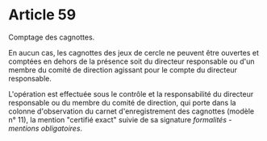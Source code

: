 # Article 59

Comptage des cagnottes.

En aucun cas, les cagnottes des jeux de cercle ne peuvent être ouvertes et comptées en dehors de la présence soit du directeur responsable ou d'un membre du comité de direction agissant pour le compte du directeur responsable.

L'opération est effectuée sous le contrôle et la responsabilité du directeur responsable ou du membre du comité de direction, qui porte dans la colonne d'observation du carnet d'enregistrement des cagnottes (modèle n° 11), la mention "certifié exact" suivie de sa signature *formalités - mentions obligatoires*.
